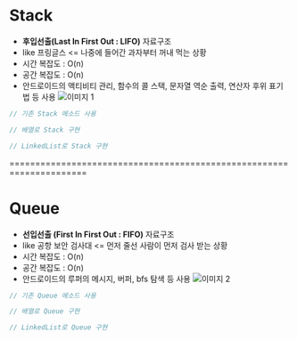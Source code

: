 # Stack
* **후입선출(Last In First Out : LIFO)** 자료구조
* like 프링글스 <= 나중에 들어간 과자부터 꺼내 먹는 상황
* 시간 복잡도 : O(n)
* 공간 복잡도 : O(n)
* 안드로이드의 액티비티 관리, 함수의 콜 스택, 문자열 역순 출력, 연산자 후위 표기법 등 사용
![이미지 1](https://user-images.githubusercontent.com/49300728/139175136-d6436c09-b244-4c9a-a0ca-a6105e2c58c7.png)

```java
// 기존 Stack 메소드 사용

```

```java
// 배열로 Stack 구현


```
```java
// LinkedList로 Stack 구현

```
=====================================================================
# Queue
* **선입선출 (First In First Out : FIFO)** 자료구조
* like 공항 보안 검사대 <= 먼저 줄선 사람이 먼저 검사 받는 상황
* 시간 복잡도 : O(n)
* 공간 복잡도 : O(n)
* 안드로이드의 루퍼의 메시지, 버퍼, bfs 탐색 등 사용
![이미지 2](https://user-images.githubusercontent.com/49300728/139175601-8cc66705-bbf5-47f5-bba7-968b633f226b.png)
```java
// 기존 Queue 메소드 사용
```
```java
// 배열로 Queue 구현


```
```java
// LinkedList로 Queue 구현

```

